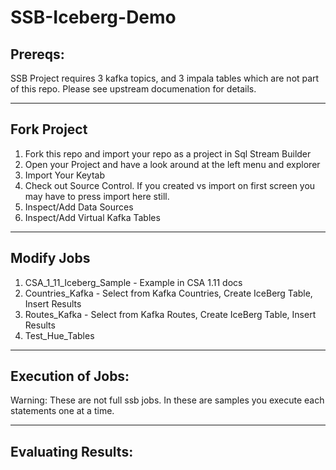 # SSB-Iceberg-Demo
 

## Prereqs:

SSB Project requires 3 kafka topics, and 3 impala tables which are not part of this repo.  Please see upstream documenation for details.

***

## Fork Project    

1. Fork this repo and import your repo as a project in Sql Stream Builder
2. Open your Project and have a look around at the left menu and explorer
3. Import Your Keytab
4. Check out Source Control.  If you created vs import on first screen you may have to press import here still.
5. Inspect/Add Data Sources
6. Inspect/Add Virtual Kafka Tables

***

## Modify Jobs

1. CSA_1_11_Iceberg_Sample - Example in CSA 1.11 docs
2. Countries_Kafka - Select from Kafka Countries, Create IceBerg Table, Insert Results
3. Routes_Kafka - Select from Kafka Routes, Create IceBerg Table, Insert Results
4. Test_Hue_Tables

***

## Execution of Jobs:

Warning: These are not full ssb jobs.  In these are samples you execute each statements one at a time.

***

## Evaluating Results: